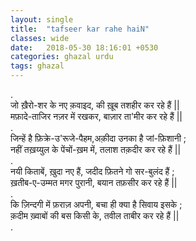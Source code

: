 ```yaml
---
layout: single
title:  "tafseer kar rahe haiN"
classes: wide
date:   2018-05-30 18:16:01 +0530
categories: ghazal urdu
tags: ghazal
---
```

.<br>
जो ख़ैरो-शर के नए क़वाइद, की ख़ूब तशहीर कर रहे हैं ||<br>
मफ़ादे-ताजिर नज़र में रखकर, बाज़ार ता'मीर कर रहे हैं ||<br>
.<br>
जिन्हें है फ़िक्रे-उ'रूजे-पैहम,अक़ीदा उनका है जां-फ़िशानी ;<br>
नहीं तख़य्युल के पेंचों-ख़म में, तलाश तक़दीर कर रहे हैं ||<br>
.<br>
नयी किताबें, ख़ुदा नए हैं, जदीद फ़ितने गो सर-बुलंद हैं ;<br>
ख़तीब-ए-उम्मत मगर पुरानी, बयान तफ़सीर कर रहे हैं ||<br>
.<br>
कि ज़िन्दगी में फ़राज़ अपनी, बचा ही क्या है सिवाय इसके ;<br>
क़दीम ख़्वाबों की बस किसी के, तवील ताबीर कर रहे हैं ||<br>
.<br>
